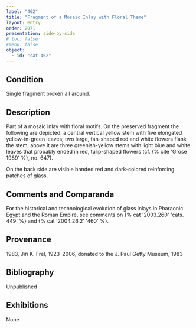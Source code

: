 ```yaml
---
label: "462"
title: "Fragment of a Mosaic Inlay with Floral Theme"
layout: entry
order: 2071
presentation: side-by-side
# toc: false
#menu: false 
object:
  - id: "cat-462"
---
```


## Condition

Single fragment broken all around.

## Description

Part of a mosaic inlay with floral motifs. On the preserved fragment the following are depicted: a central vertical yellow stem with five elongated yellow-in-green leaves; two large, fan-shaped red and white flowers flank the stem; above it are three greenish-yellow stems with light blue and white leaves that probably ended in red, tulip-shaped flowers (cf. {% cite 'Grose 1989' %}, no. 647).

On the back side are visible banded red and dark-colored reinforcing patches of glass.

## Comments and Comparanda

For the historical and technological evolution of glass inlays in Pharaonic Egypt and the Roman Empire, see comments on {% cat '2003.260' 'cats. 449' %} and {% cat '2004.26.2' '460' %}.

## Provenance

1983, Jiří K. Frel, 1923–2006, donated to the J. Paul Getty Museum, 1983

## Bibliography

Unpublished

## Exhibitions

None